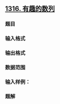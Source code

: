 ## [1316. 有趣的数列](https://www.acwing.com/problem/content/1318/)

### 题目

### 输入格式

### 输出格式

### 数据范围

### 输入样例：



### 题解
